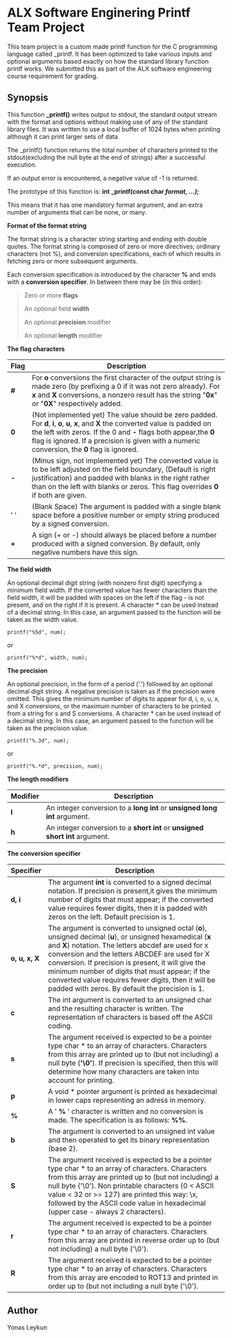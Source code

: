 # ALX Software Enginering Printf Team Project
This team project is a custom made printf function for the C programming language called \_printf. It has been optimized to take various inputs and optional arguments based exactly on how the standard library function printf works. We submitted this as part of the ALX software engineering course requirement for grading.

## **Synopsis**
This function **\_printf()** writes output to stdout, the standard output stream with the format and options without making use of any of the standard library files. It was written to use a local buffer of 1024 bytes when printing although it can print larger sets of data.

The \_printf() function returns the total number of characters printed to the stdout(excluding the null byte at the end of strings) after a successful execution.

If an output error is encountered, a negative value of -1 is returned.

The prototype of this function is:  **int _printf(const char *format, ...);***

This means that it has one mandatory format argument, and an extra number of arguments that can be none, or many.

**Format of the format string**

The format string is a character string starting and ending with double quotes. The format string is composed of zero or more directives; ordinary characters (not %), and conversion specifications, each of which results in fetching zero or more subsequent arguments. 

Each conversion specification is introduced by the character **%** and ends with a **conversion specifier**. In between there may be (in this order):

> Zero or more **flags**
>
> An optional field **width**
>
> An optional **precision** modifier
>
> An optional **length** modifier

**The flag characters**

|**Flag**| Description  |
|--|--|
|**#**| For **o** conversions the first character of the output string is made zero (by prefixing a 0 if it was not zero already).  For **x** and **X** conversions, a nonzero result has the string "**0x**" or "**0X**" respectively added. |
|**0**| (Not implemented yet) The  value should be zero padded. For **d**, **i**, **o**, **u**, **x**, and **X** the converted value is padded on the left with zeros. If the 0 and **-** flags both appear,the **0** flag is ignored. If a precision is given with a numeric conversion, the **0** flag is ignored.|
|**-**|(Minus sign, not implemented yet) The converted value is to be left adjusted on the field boundary, (Default is right justification) and  padded  with  blanks  in  the right rather than on the left with blanks or zeros. This flag overrides **0** if both are given.|
|' '| (Blank Space) The argument is padded with a single blank space before a positive number or empty string produced by a signed conversion.|
|**+**| A sign (+ or -) should always be placed before a number produced with a signed conversion.  By default, only negative numbers have this sign.|

**The field width**

An  optional decimal digit string (with nonzero first digit) specifying a minimum field width.  If  the  converted  value  has  fewer characters  than  the field width, it will be padded with spaces on the left if the flag - is not present, and on the right  if  it  is present.  A character * can be used instead of a decimal string. In this case, an argument passed to the function will be taken as  the width value.

    printf("%5d", num);

or

	printf("%*d", width, num);

**The precision**

 An  optional  precision,  in  the  form  of a period ('.')  followed by an optional decimal digit string.  A negative precision is taken  as  if  the precision were omitted.  This gives the minimum number of digits to appear for d, i, o, u, x, and X conversions,  or the  maximum  number of characters to be printed from a string for s and S conversions. A character * can be used instead of a  decimal string. In this case, an argument passed to the function will be taken as the precision value.

    printf("%.3d", num);

  or

    printf("%.*d", precision, num);

**The length modifiers**

|Modifier| Description |
|--|--|
|**l**| An integer conversion to a **long int** or **unsigned long int** argument.  |
|**h**| An integer conversion to a **short int** or **unsigned short int** argument. |

**The conversion specifier**

|Specifier| Description |
|--|--|
|**d, i**|The argument **int** is converted to a signed decimal notation. If precision is present,it gives the minimum number of digits that must appear; if the converted value requires fewer digits, then it is padded with zeros on the left. Default precision is 1.|
|**o, u, x, X**|The argument is converted to unsigned octal (**o**), unsigned decimal (**u**), or unsigned hexamedical (**x** and **X**) notation. The letters abcdef are used for x conversion and the letters ABCDEF are used for X conversion. If precision is present, it will give  the  minimum  number  of  digits  that  must appear; if the converted value requires fewer digits, then it will be padded with zeros. By default the precision is 1.  |
|**c**|The  int argument is converted to an unsigned char and the resulting character is written. The representation of characters is based off the ASCII coding.|
|**s**|The argument received is expected to be a pointer type char * to an array of characters.  Characters from this array are printed up  to  (but  not including) a null byte  (**'\0'**).  If precision is specified, then this will determine how many characters are taken into account for printing.|
|**p**|A void * pointer argument is printed as hexadecimal in lower caps representing an adress in memory.|
|**%**|A  ' **%** ' character is written and no conversion is made. The specification is as follows: **%%**. |
|**b**|The argument is converted to an unsigned int value and then operated to get its binary representation (base 2).|
|**S**| The  argument  received  is expected to be a pointer type char * to an array of characters.  Characters from this array are printed up to (but not including) a null byte  ('\0').  Non printable characters (0 < ASCII value < 32 or >= 127) are printed this way: \x, followed by  the  ASCII  code value in hexadecimal (upper case - always 2 characters). |
|**r**|The  argument received is expected to be a pointer type char * to an array of characters.  Characters from this array are printed in reverse order up to (but not including) a null byte  ('\0').  |
|**R**|The argument received is expected to be a pointer type char * to an array of characters.  Characters from this array  are  encoded  to  ROT13  and printed in order up to (but not including a null byte  ('\0').  |

## **Author**
Yonas Leykun

